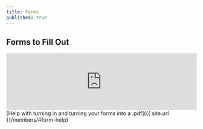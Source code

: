 ```yaml
---
title: Forms
published: true
---
```

## Forms to Fill Out

<a name="forms" /> <!-- This is here if you need it. -->
<div class="iframe-doc">
<iframe src="https://drive.google.com/a/fpsct.org/file/d/0B73oD9WuzOePYVlxaWNBc0Q3NW8/preview" width="100%" frameborder="0"></iframe>
</div>
[Help with turning in and turning your forms into a .pdf]({{ site.url }}/members/#form-help)
